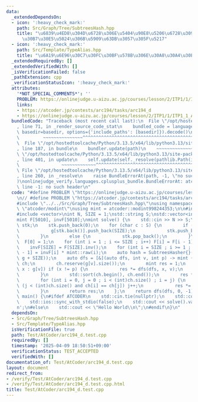 ```yaml
---
data:
  _extendedDependsOn:
  - icon: ':heavy_check_mark:'
    path: Src/Graph/Tree/SubtreesHash.hpp
    title: "\u6839\u4ED8\u304D\u6728\u306E\u5404\u90E8\u5206\u6728\u3092\u30CF\u30C3\
      \u30B7\u30E5\u5024\u306B\u5909\u63DB\u3057\u305F\u5217"
  - icon: ':heavy_check_mark:'
    path: Src/Template/TypeAlias.hpp
    title: "\u6A19\u6E96\u30C7\u30FC\u30BF\u578B\u306E\u30A8\u30A4\u30EA\u30A2\u30B9"
  _extendedRequiredBy: []
  _extendedVerifiedWith: []
  _isVerificationFailed: false
  _pathExtension: cpp
  _verificationStatusIcon: ':heavy_check_mark:'
  attributes:
    '*NOT_SPECIAL_COMMENTS*': ''
    PROBLEM: https://onlinejudge.u-aizu.ac.jp/courses/lesson/2/ITP1/1/ITP1_1_A
    links:
    - https://atcoder.jp/contests/arc194/tasks/arc194_d
    - https://onlinejudge.u-aizu.ac.jp/courses/lesson/2/ITP1/1/ITP1_1_A
  bundledCode: "Traceback (most recent call last):\n  File \"/opt/hostedtoolcache/Python/3.13.5/x64/lib/python3.13/site-packages/onlinejudge_verify/documentation/build.py\"\
    , line 71, in _render_source_code_stat\n    bundled_code = language.bundle(stat.path,\
    \ basedir=basedir, options={'include_paths': [basedir]}).decode()\n          \
    \         ~~~~~~~~~~~~~~~^^^^^^^^^^^^^^^^^^^^^^^^^^^^^^^^^^^^^^^^^^^^^^^^^^^^^^^^^^^^^^^^^^\n\
    \  File \"/opt/hostedtoolcache/Python/3.13.5/x64/lib/python3.13/site-packages/onlinejudge_verify/languages/cplusplus.py\"\
    , line 187, in bundle\n    bundler.update(path)\n    ~~~~~~~~~~~~~~^^^^^^\n  File\
    \ \"/opt/hostedtoolcache/Python/3.13.5/x64/lib/python3.13/site-packages/onlinejudge_verify/languages/cplusplus_bundle.py\"\
    , line 401, in update\n    self.update(self._resolve(pathlib.Path(included), included_from=path))\n\
    \                ~~~~~~~~~~~~~^^^^^^^^^^^^^^^^^^^^^^^^^^^^^^^^^^^^^^^^^^^^\n \
    \ File \"/opt/hostedtoolcache/Python/3.13.5/x64/lib/python3.13/site-packages/onlinejudge_verify/languages/cplusplus_bundle.py\"\
    , line 260, in _resolve\n    raise BundleErrorAt(path, -1, \"no such header\"\
    )\nonlinejudge_verify.languages.cplusplus_bundle.BundleErrorAt: atcoder/modint:\
    \ line -1: no such header\n"
  code: "#define PROBLEM \"https://onlinejudge.u-aizu.ac.jp/courses/lesson/2/ITP1/1/ITP1_1_A\"\
    \n// #define PROBLEM \"https://atcoder.jp/contests/arc194/tasks/arc194_d\"\n\n\
    #include \"../../Src/Graph/Tree/SubtreesHash.hpp\"\nusing namespace zawa;\n#include\
    \ \"atcoder/modint\"\nusing mint = atcoder::modint998244353;\n\n#include <iostream>\n\
    #include <vector>\nint N, SIZE = 1;\nstd::string S;\nstd::vector<int> g[5010];\n\
    mint F[5010], invF[5010];\nmint solve() {\n    std::cin >> N >> S;\n    std::vector<int>\
    \ stk;\n    stk.push_back(0);\n    for (char c : S) {\n        if (c == '(') {\n\
    \            g[stk.back()].push_back(SIZE);\n            stk.push_back(SIZE++);\n\
    \        }\n        else {\n            stk.pop_back();\n        }\n    }\n  \
    \  F[0] = 1;\n    for (int i = 1 ; i <= SIZE ; i++) F[i] = F[i - 1] * mint::raw(i);\n\
    \    invF[SIZE] = F[SIZE].inv();\n    for (int i = SIZE ; i >= 1 ; i--) invF[i\
    \ - 1] = invF[i] * mint::raw(i);\n    auto hash = SubtreesHasher{}(std::vector(g,\
    \ g + SIZE));\n    auto dfs = [&](auto dfs, int v, int p) -> mint {\n        std::vector<int>\
    \ ch;\n        ch.reserve(g[v].size());\n        mint res = 1;\n        for (int\
    \ x : g[v]) if (x != p) {\n            res *= dfs(dfs, x, v);\n            ch.push_back(hash[x]);\n\
    \        }\n        std::sort(ch.begin(), ch.end());\n        res *= F[ch.size()];\n\
    \        for (int i = 0, j = 0 ; i < (int)ch.size() ; i = j) {\n            while\
    \ (j < (int)ch.size() and ch[i] == ch[j]) j++;\n            res *= invF[j - i];\n\
    \        }\n        return res;\n    };\n    return dfs(dfs, 0, -1);\n}\n\nint\
    \ main() {\n#ifdef ATCODER\n    std::cin.tie(nullptr);\n    std::cout.tie(nullptr);\n\
    \    std::ios::sync_with_stdio(false);\n    std::cout << solve().val() << '\\\
    n';\n#else\n    std::cout << \"Hello World\\n\";\n#endif\n}\n"
  dependsOn:
  - Src/Graph/Tree/SubtreesHash.hpp
  - Src/Template/TypeAlias.hpp
  isVerificationFile: true
  path: Test/AtCoder/arc194_d.test.cpp
  requiredBy: []
  timestamp: '2025-04-09 18:50:51+09:00'
  verificationStatus: TEST_ACCEPTED
  verifiedWith: []
documentation_of: Test/AtCoder/arc194_d.test.cpp
layout: document
redirect_from:
- /verify/Test/AtCoder/arc194_d.test.cpp
- /verify/Test/AtCoder/arc194_d.test.cpp.html
title: Test/AtCoder/arc194_d.test.cpp
---
```

